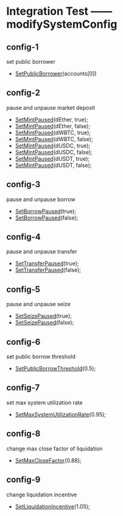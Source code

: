 # Integration Test —— modifySystemConfig

## config-1

set public borrower

- [SetPublicBorrower](./test-function.md#SetPublicBorrower)(accounts[0])

## config-2

pause and unpause market deposit

- [SetMintPaused](./test-function.md#SetMintPaused)(dEther, true);
- [SetMintPaused](./test-function.md#SetMintPaused)(dEther, false);
- [SetMintPaused](./test-function.md#SetMintPaused)(dWBTC, true);
- [SetMintPaused](./test-function.md#SetMintPaused)(dWBTC, false);
- [SetMintPaused](./test-function.md#SetMintPaused)(dUSDC, true);
- [SetMintPaused](./test-function.md#SetMintPaused)(dUSDC, false);
- [SetMintPaused](./test-function.md#SetMintPaused)(dUSDT, true);
- [SetMintPaused](./test-function.md#SetMintPaused)(dUSDT, false);

## config-3

pause and unpause borrow

- [SetBorrowPaused](./test-function.md#SetBorrowPaused)(true);
- [SetBorrowPaused](./test-function.md#SetBorrowPaused)(false);

## config-4

pause and unpause transfer

- [SetTransferPaused](./test-function.md#SetTransferPaused)(true);
- [SetTransferPaused](./test-function.md#SetTransferPaused)(false);

## config-5

pause and unpause seize

- [SetSeizePaused](./test-function.md#SetSeizePaused)(true);
- [SetSeizePaused](./test-function.md#SetSeizePaused)(false);

## config-6

set public borrow threshold

- [SetPublicBorrowThreshold](./test-function.md#SetPublicBorrowThreshold)(0.5);

## config-7

set max system utilization rate

- [SetMaxSystemUtilizationRate](./test-function.md#SetMaxSystemUtilizationRate)(0.95);

## config-8

change max close factor of liquidation

- [SetMaxCloseFactor](./test-function.md#SetMaxCloseFactor)(0.88);

## config-9

change liquidation incentive

- [SetLiquidationIncentive](./test-function.md#SetLiquidationIncentive)(1.05);